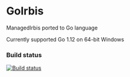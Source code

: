 # GoIrbis

ManagedIrbis ported to Go language

Currently supported Go 1.12 on 64-bit Windows

### Build status

[![Build status](https://img.shields.io/appveyor/ci/AlexeyMironov/goirbis.svg)](https://ci.appveyor.com/project/AlexeyMironov/goirbis/)


